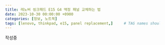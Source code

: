 ```yaml
---
title: 레노버 씽크패드 E15 G4 액정 패널 교체하는 법
date: 2023-10-30 00:00:00 +0900
categories: [정보, 노트북]
tags: [lenovo, thinkpad, e15, panel replacement,]     # TAG names should always be lowercase
---
```


작성중
